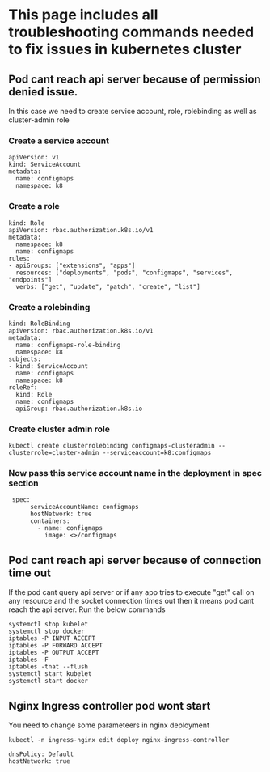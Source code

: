 # This page includes all troubleshooting commands needed to fix issues in kubernetes cluster

## Pod cant reach api server because of permission denied issue.

In this case we need to create service account, role, rolebinding as well as cluster-admin role

### Create a service account
```
apiVersion: v1
kind: ServiceAccount
metadata:
  name: configmaps
  namespace: k8
```

### Create a role
```
kind: Role
apiVersion: rbac.authorization.k8s.io/v1
metadata:
  namespace: k8
  name: configmaps
rules:
- apiGroups: ["extensions", "apps"]
  resources: ["deployments", "pods", "configmaps", "services", "endpoints"]
  verbs: ["get", "update", "patch", "create", "list"]
```

### Create a rolebinding
```
kind: RoleBinding
apiVersion: rbac.authorization.k8s.io/v1
metadata:
  name: configmaps-role-binding
  namespace: k8
subjects:
- kind: ServiceAccount
  name: configmaps
  namespace: k8
roleRef:
  kind: Role
  name: configmaps
  apiGroup: rbac.authorization.k8s.io
```

### Create cluster admin role
```
kubectl create clusterrolebinding configmaps-clusteradmin --clusterrole=cluster-admin --serviceaccount=k8:configmaps
```

### Now pass this service account name in the deployment in spec section
```
 spec:
      serviceAccountName: configmaps
      hostNetwork: true
      containers:
        - name: configmaps
          image: <>/configmaps
```

## Pod cant reach api server because of connection time out

If the pod cant query api server or if any app tries to execute "get" call on any resource
and the socket connection times out then it means pod cant reach the api server.
Run the below commands

```
systemctl stop kubelet
systemctl stop docker
iptables -P INPUT ACCEPT
iptables -P FORWARD ACCEPT
iptables -P OUTPUT ACCEPT
iptables -F
iptables -tnat --flush
systemctl start kubelet
systemctl start docker
```

## Nginx Ingress controller pod wont start

You need to change some parameteers in nginx deployment

```
kubectl -n ingress-nginx edit deploy nginx-ingress-controller

dnsPolicy: Default
hostNetwork: true
```
